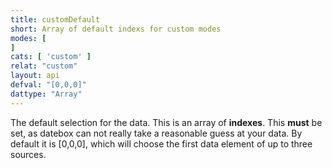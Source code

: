 ```yaml
---
title: customDefault
short: Array of default indexs for custom modes
modes: [
]
cats: [ 'custom' ]
relat: "custom"
layout: api
defval: "[0,0,0]"
dattype: "Array"
---
```


The default selection for the data.  This is an array of <b>indexes</b>.  This <b>must</b> be set, as datebox can not really take a reasonable guess at your data.  By default it is [0,0,0], which will choose the first data element of up to three sources.
